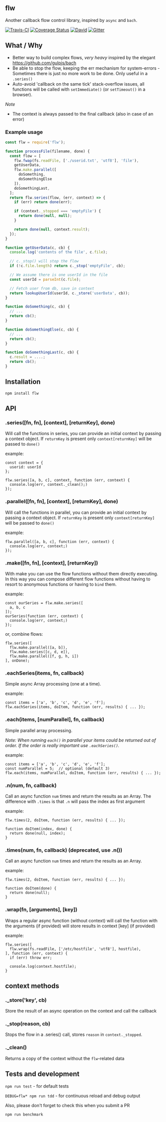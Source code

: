 ## flw

Another callback flow control library, inspired by `async` and `bach`.

[![Travis-CI](https://travis-ci.org/whyhankee/node-flw.svg)](https://travis-ci.org/whyhankee/node-flw)
[![Coverage Status](https://coveralls.io/repos/github/whyhankee/node-flw/badge.svg?branch=master)](https://coveralls.io/github/whyhankee/node-flw?branch=master)
[![David](https://david-dm.org/whyhankee/node-flw.svg)](https://david-dm.org)
[![Gitter](https://badges.gitter.im/Join%20Chat.svg)](https://gitter.im/node-flw/Lobby?utm_source=share-link&utm_medium=link&utm_campaign=share-link)


## What / Why

* Better way to build complex flows, *very heavy* inspired by the elegant  <https://github.com/gulpjs/bach>
* Be able to stop the flow, keeping the err mechanism for system-errors - Sometimes there is just no more work to be done. Only useful in a `.series()`
* Auto-avoid 'callback on the same tick' stack-overflow issues, all functions will be called with `setImmediate()` (or `setTimeout()` in a browser).

*Note*

  * The context is always passed to the final callback (also in case of an error)


### Example usage

```javascript
const flw = require('flw');

function processFile(filename, done) {
  const flow = [
    flw.fwap(fs.readFile, ['./userid.txt', 'utf8'], 'file'),
    getUserData,
    flw.make.parallel([
      doSomething,
      doSomethingElse
    ]),
    doSomethingLast,
  ];
  return flw.series(flow, (err, context) => {
    if (err) return done(err);

    if (context._stopped === 'emptyFile') {
      return done(null, null);
    }

    return done(null, context.result);
  });
}

function getUserData(c, cb) {
  console.log('contents of the file', c.file);

  // c._stop() will stop the flow
  if (!c.file.length) return c._stop('emptyFile', cb);

  // We assume there is one userId in the file
  const userId = parseInt(c.file);

  // Fetch user from db, save in context
  return lookupUserId(userId, c._store('userData', cb));
}

function doSomething(c, cb) {
  // ...
  return cb();
}

function doSomethingElse(c, cb) {
  // ...
  return cb();
}

function doSomethingLast(c, cb) {
  c.result = ....;
  return cb();
}
```


## Installation

    npm install flw


## API

### .series([fn, fn], [context], [returnKey], done)

Will call the functions in series, you can provide an initial context by passing a context object.
If `returnKey` is present only `context[returnKey]` will be passed to `done()`

example:
```
const context = {
  userid: userId
};

flw.series([a, b, c], context, function (err, context) {
  console.log(err, context._clean();)
});
```

### .parallel([fn, fn], [context], [returnKey], done)

Will call the functions in parallel, you can provide an initial context by passing a context object.
If `returnKey` is present only `context[returnKey]` will be passed to `done()`

example:
```
flw.parallel([a, b, c], function (err, context) {
  console.log(err, context;)
});
```

### .make([fn, fn], [context], [returnKey])

With make you can use the flow functions without them directly executing. In this way you can compose different flow functions without having to resort to anonymous functions or having to `bind` them.

example:
```
const ourSeries = flw.make.series([
  a, b, c
]);
ourSeries(function (err, context) {
  console.log(err, context;)
});
```

or, combine flows:
```
flw.series([
  flw.make.parallel([a, b]),
  flw.make.series([c, d, e]),
  flw.make.parallel([f, g, h, i])
], onDone);
```

### .eachSeries(items, fn, callback)

Simple async Array processing (one at a time).

example:

```
const items = ['a', 'b', 'c', 'd', 'e', 'f'];
flw.eachSeries(items, doItem, function (err, results) { ... });
```

### .each(items, [numParallel], fn, callback)

Simple parallel array processing.

*Note: When running `each()` in parallel your items could be returned out of order. If the order is really important use `.eachSeries()`.*

example:

```
const items = ['a', 'b', 'c', 'd', 'e', 'f'];
const numParallel = 5;  // optional (default 3)
flw.each(items, numParallel, doItem, function (err, results) { ... });
```

### .n(num, fn, callback)

Call an async function `num` times and return the results as an Array.
The difference with `.times` is that `.n` will pass the index as first argument

example:

```
flw.times(2, doItem, function (err, results) { ... });

function doItem(index, done) {
  return done(null, index);
}
```


### .times(num, fn, callback) (deprecated, use .n())

Call an async function `num` times and return the results as an Array.

example:

```
flw.times(2, doItem, function (err, results) { ... });

function doItem(done) {
  return done(null);
}
```


### .wrap(fn, [arguments], [key])

Wraps a regular async function (without context)
  will call the function with the arguments (if provided)
  will store results in context [key] (if provided)

example:

```
flw.series([
  flw.wrap(fs.readFile, ['/etc/hostfile', 'utf8'], hostfile),
], function (err, context) {
  if (err) throw err;

  console.log(context.hostfile);
}
```

## context methods

### ._store('key', cb)

Store the result of an async operation on the context and call the callback

### ._stop(reason, cb)

Stops the flow in a .series() call, stores `reason` in `context._stopped`.

### ._clean()

Returns a copy of the context without the `flw`-related data



## Tests and development

`npm run test` - for default tests

`DEBUG=flw* npm run tdd` - for continuous reload and debug output

Also, please don't forget to check this when you submit a PR

`npm run benchmark`
